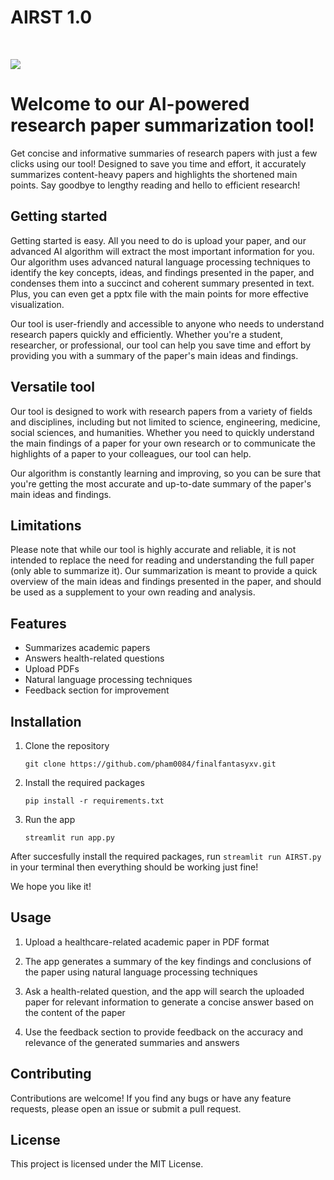 # AIRST 1.0

<br>

![](https://raw.githubusercontent.com/pham0084/finalfantasyxv/main/Thumbnail.jpeg)

<p>
  
# Welcome to our AI-powered research paper summarization tool!

Get concise and informative summaries of research papers with just a few clicks using our tool! Designed to save you time and effort, it accurately summarizes content-heavy papers and highlights the shortened main points. Say goodbye to lengthy reading and hello to efficient research!

## Getting started
Getting started is easy. All you need to do is upload your paper, and our advanced AI algorithm will extract the most important information for you. Our algorithm uses advanced natural language processing techniques to identify the key concepts, ideas, and findings presented in the paper, and condenses them into a succinct and coherent summary presented in text. Plus, you can even get a pptx file with the main points for more effective visualization. 

Our tool is user-friendly and accessible to anyone who needs to understand research papers quickly and efficiently. Whether you're a student, researcher, or professional, our tool can help you save time and effort by providing you with a summary of the paper's main ideas and findings.

## Versatile tool
Our tool is designed to work with research papers from a variety of fields and disciplines, including but not limited to science, engineering, medicine, social sciences, and humanities. Whether you need to quickly understand the main findings of a paper for your own research or to communicate the highlights of a paper to your colleagues, our tool can help.

Our algorithm is constantly learning and improving, so you can be sure that you're getting the most accurate and up-to-date summary of the paper's main ideas and findings.

## Limitations
Please note that while our tool is highly accurate and reliable, it is not intended to replace the need for reading and understanding the full paper (only able to summarize it). Our summarization is meant to provide a quick overview of the main ideas and findings presented in the paper, and should be used as a supplement to your own reading and analysis.


## Features
- Summarizes academic papers
- Answers health-related questions
- Upload PDFs
- Natural language processing techniques
- Feedback section for improvement


## Installation
  
1. Clone the repository
  
    ```
    git clone https://github.com/pham0084/finalfantasyxv.git
    ```
  
2. Install the required packages
  
    ```
    pip install -r requirements.txt
    ```
  
3. Run the app

    ```
    streamlit run app.py
    ```
  
After succesfully install the required packages, run `streamlit run AIRST.py` in your terminal then everything should be working just fine!

We hope you like it!
  
## Usage
  
1. Upload a healthcare-related academic paper in PDF format
  
2. The app generates a summary of the key findings and conclusions of the paper using natural language processing techniques
  
3. Ask a health-related question, and the app will search the uploaded paper for relevant information to generate a concise answer based on the content of the paper
  
4. Use the feedback section to provide feedback on the accuracy and relevance of the generated summaries and answers

## Contributing
Contributions are welcome! If you find any bugs or have any feature requests, please open an issue or submit a pull request.

## License
This project is licensed under the MIT License.

</p>
